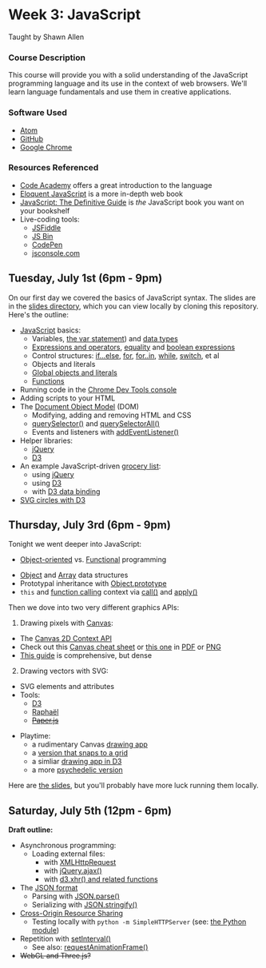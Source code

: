 # Week 3: JavaScript

Taught by Shawn Allen

### Course Description
This course will provide you with a solid understanding of the JavaScript
programming language and its use in the context of web browsers. We'll learn
language fundamentals and use them in creative applications.

### Software Used
* [Atom](http://atom.io)
* [GitHub](https://github.com)
* [Google Chrome](https://www.google.com/chrome/browser/)

### Resources Referenced
* [Code Academy](http://www.codecademy.com/tracks/javascript) offers a great introduction to the language
* [Eloquent JavaScript](http://eloquentjavascript.net/contents.html) is a more in-depth web book
* [JavaScript: The Definitive Guide](http://www.amazon.com/gp/product/0596805527) is *the* JavaScript book you want on your bookshelf
* Live-coding tools:
  - [JSFiddle](http://jsfiddle.net)
  - [JS Bin](http://jsbin.com/)
  - [CodePen](http://codepen.io)
  - [jsconsole.com](http://jsconsole.com)

## Tuesday, July 1st (6pm - 9pm)
On our first day we covered the basics of JavaScript syntax. The slides are in the [slides directory](https://github.com/GrayAreaorg/Summer-Immersive-2014/blob/master/class_materials/wk3%20-%20JavaScript/slides/day1.html), which you can view locally by cloning this repository. Here's the outline:

* [JavaScript](http://docs.webplatform.org/wiki/javascript) basics:
  - Variables, [the var statement](https://developer.mozilla.org/en-US/docs/Web/JavaScript/Reference/Statements/var)) and [data types](https://developer.mozilla.org/en-US/docs/Web/JavaScript/Data_structures)
  - [Expressions and operators](https://developer.mozilla.org/en-US/docs/Web/JavaScript/Reference/Operators), [equality](https://developer.mozilla.org/en-US/docs/Web/JavaScript/Equality_comparisons_and_when_to_use_them) and [boolean expressions](https://developer.mozilla.org/en-US/docs/Web/JavaScript/Reference/Global_Objects/Boolean)
  - Control structures: [if...else](https://developer.mozilla.org/en-US/docs/Web/JavaScript/Reference/Statements/if...else), [for](https://developer.mozilla.org/en-US/docs/Web/JavaScript/Reference/Statements/for), [for..in](https://developer.mozilla.org/en-US/docs/Web/JavaScript/Reference/Statements/for...in), [while](https://developer.mozilla.org/en-US/docs/Web/JavaScript/Reference/Statements/while), [switch](https://developer.mozilla.org/en-US/docs/Web/JavaScript/Reference/Statements/switch), et al
  - Objects and literals
  - [Global objects and literals](https://developer.mozilla.org/en-US/docs/Web/JavaScript/Reference/Global_Objects)
  - [Functions](https://developer.mozilla.org/en-US/docs/Web/JavaScript/Reference/Statements/function)
* Running code in the [Chrome Dev Tools console](https://developer.chrome.com/devtools/docs/console)
* Adding scripts to your HTML
* The [Document Object Model](https://developer.mozilla.org/en-US/docs/Web/API/Document_Object_Model) (DOM)
  - Modifying, adding and removing HTML and CSS
  - [querySelector()](https://developer.mozilla.org/en-US/docs/Web/API/Element.querySelector) and [querySelectorAll()](https://developer.mozilla.org/en-US/docs/Web/API/Element.querySelectorAll)
  - Events and listeners with [addEventListener()](https://developer.mozilla.org/en-US/docs/Web/API/EventTarget.addEventListener)
* Helper libraries:
  - [jQuery](http://jquery.com)
  - [D3](http://d3js.org)
* An example JavaScript-driven [grocery list](http://jsfiddle.net/shawnbot/c9XXU/):
  - using [jQuery](http://jsfiddle.net/shawnbot/9qNAs/)
  - using [D3](http://jsfiddle.net/shawnbot/h6rB3/)
  - with [D3 data binding](http://jsfiddle.net/shawnbot/Q67Ht/)
* [SVG circles with D3](http://jsfiddle.net/shawnbot/x4PtT/)

## Thursday, July 3rd (6pm - 9pm)
Tonight we went deeper into JavaScript:

* [Object-oriented](http://en.wikipedia.org/wiki/Object-oriented_programming) vs. [Functional](http://en.wikipedia.org/wiki/Functional_programming) programming
- [Object](https://developer.mozilla.org/en-US/docs/Web/JavaScript/Reference/Global_Objects/Object) and [Array](https://developer.mozilla.org/en-US/docs/Web/JavaScript/Reference/Global_Objects/Array) data structures
- Prototypal inheritance with [Object.prototype](https://developer.mozilla.org/en-US/docs/Web/JavaScript/Reference/Global_Objects/Object/prototype)
- `this` and [function calling](https://developer.mozilla.org/en-US/docs/Web/JavaScript/Guide/Functions) context via [call()](https://developer.mozilla.org/en-US/docs/Web/JavaScript/Reference/Global_Objects/Function/call) and [apply()](https://developer.mozilla.org/en-US/docs/Web/JavaScript/Reference/Global_Objects/Function/apply)

Then we dove into two very different graphics APIs:

1. Drawing pixels with [Canvas](http://diveintohtml5.info/canvas.html):
  - The [Canvas 2D Context API](https://developer.mozilla.org/en-US/docs/Web/API/CanvasRenderingContext2D)
  - Check out this [Canvas cheat sheet](http://cheatsheetworld.com/programming/html5-canvas-cheat-sheet/) or [this one](http://blog.nihilogic.dk/2009/02/html5-canvas-cheat-sheet.html) in [PDF](http://www.nihilogic.dk/labs/canvas_sheet/HTML5_Canvas_Cheat_Sheet.pdf) or [PNG](http://www.nihilogic.dk/labs/canvas_sheet/HTML5_Canvas_Cheat_Sheet.png)
  - [This guide](http://bucephalus.org/text/CanvasHandbook/CanvasHandbook.html) is comprehensive, but dense
2. Drawing vectors with SVG:
  - SVG elements and attributes
  - Tools:
    - [D3](http://d3js.org)
    - [Raphaël](http://raphaeljs.com/)
    - ~~[Paper.js](http://paperjs.org/)~~
* Playtime:
  - a rudimentary Canvas [drawing app](http://jsfiddle.net/shawnbot/BNHx5/1/)
  - a [version that snaps to a grid](http://jsfiddle.net/shawnbot/BNHx5/2/)
  - a simliar [drawing app in D3](http://jsfiddle.net/shawnbot/KF7P7/)
  - a more [psychedelic version](http://jsfiddle.net/shawnbot/KF7P7/8/)

Here are [the slides](https://github.com/GrayAreaorg/Summer-Immersive-2014/blob/master/class_materials/wk3%20-%20JavaScript/slides/day2.html), but you'll probably have more luck running them locally.
  

## Saturday, July 5th (12pm - 6pm)
**Draft outline:**

* Asynchronous programming:
  - Loading external files:
    * with [XMLHttpRequest](https://developer.mozilla.org/en-US/docs/Web/API/XMLHttpRequest)
    * with [jQuery.ajax()](http://api.jquery.com/jquery.ajax/)
    * with [d3.xhr() and related functions](https://github.com/mbostock/d3/wiki/Requests)
* The [JSON format](http://en.wikipedia.org/wiki/JSON)
  - Parsing with [JSON.parse()](https://developer.mozilla.org/en-US/docs/Web/JavaScript/Reference/Global_Objects/JSON/parse)
  - Serializing with [JSON.stringify()](https://developer.mozilla.org/en-US/docs/Web/JavaScript/Reference/Global_Objects/JSON/stringify)
* [Cross-Origin Resource Sharing](https://developer.mozilla.org/en-US/docs/Web/HTTP/Access_control_CORS)
  - Testing locally with `python -m SimpleHTTPServer` (see: [the Python module](http://effbot.org/librarybook/simplehttpserver.htm))
* Repetition with [setInterval()](https://developer.mozilla.org/en/docs/Web/API/window.setInterval)
  - See also: [requestAnimationFrame()](https://developer.mozilla.org/en-US/docs/Web/API/window.requestAnimationFrame)
* ~~WebGL and Three.js?~~
